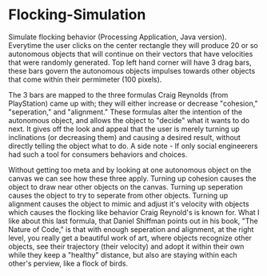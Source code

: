 # Flocking-Simulation
Simulate flocking behavior (Processing Application, Java version). Everytime the user clicks on the center rectangle they will produce 20 or so autonomous objects that will continue on their vectors that have velocities that were randomly generated. Top left hand corner will have 3 drag bars, these bars govern the autonomous objects impulses towards other objects that come within their permimeter (100 pixels). 

The 3 bars are mapped to the three formulas Craig Reynolds (from PlayStation) came up with; they will either increase or decrease "cohesion," "seperation," and "alignment." These formulas alter the intention of the autonomous object, and allows the object to "decide" what it wants to do next. It gives off the look and appeal that the user is merely turning up inclinations (or decreasing them) and causing a desired result, without directly telling the object what to do. A side note - If only social engineerers had such a tool for consumers behaviors and choices. 	

Without getting too meta and by looking at one autonomous object on the canvas we can see how these three apply. Turning up cohesion causes the object to draw near other objects on the canvas. Turning up seperation causes the object to try to seperate from other objects. Turning up alignment causes the object to mimic and adjust it's velocity with objects which causes the flocking like behavior Craig Reynold's is known for. What I like about this last formula, that Daniel Shiffman points out in his book, "The Nature of Code,"  is that with enough seperation and alignment, at the right level, you really get a beautiful work of art, where objects recognize other objects, see their trajectory (their velocity) and adopt it within their own while they keep a "healthy" distance, but also are staying within each other's perview, like a flock of birds.
